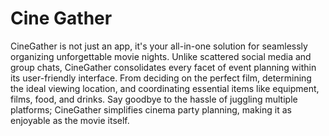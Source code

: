 # Cine Gather

CineGather is not just an app, it's your all-in-one solution for seamlessly organizing unforgettable movie nights. Unlike scattered social media and group chats, CineGather consolidates every facet of event planning within its user-friendly interface. From deciding on the perfect film, determining the ideal viewing location, and coordinating essential items like equipment, films, food, and drinks. Say goodbye to the hassle of juggling multiple platforms; CineGather simplifies cinema party planning, making it as enjoyable as the movie itself.